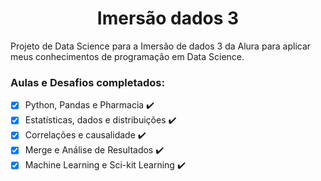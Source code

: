 <h1 align="center"> Imersão dados 3 </h1>
Projeto de Data Science para a Imersão de dados 3 da Alura para aplicar meus conhecimentos de programação em Data Science. 

### Aulas e Desafios completados:
- [X] Python, Pandas e Pharmacia :heavy_check_mark:
- [X] Estatísticas, dados e distribuições :heavy_check_mark:
- [X] Correlações e causalidade :heavy_check_mark:
- [X] Merge e Análise de Resultados :heavy_check_mark:
- [X] Machine Learning e Sci-kit Learning :heavy_check_mark: